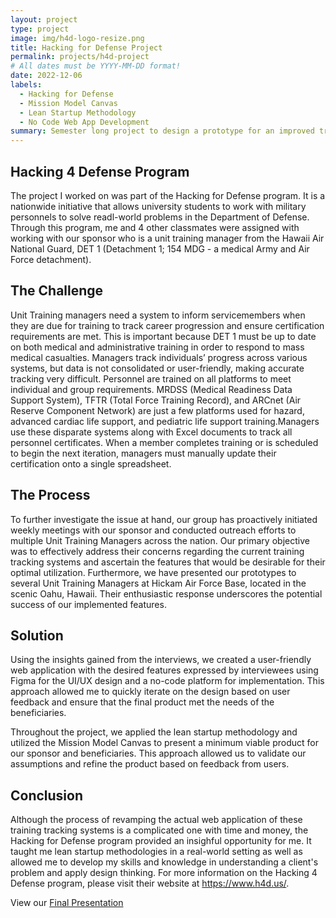 ```yaml
---
layout: project
type: project
image: img/h4d-logo-resize.png
title: Hacking for Defense Project
permalink: projects/h4d-project
# All dates must be YYYY-MM-DD format!
date: 2022-12-06
labels:
  - Hacking for Defense
  - Mission Model Canvas
  - Lean Startup Methodology
  - No Code Web App Development
summary: Semester long project to design a prototype for an improved tracking system for Hawaii Air National Guard through the Hacking for Defense program, utilizing user research, design thinking, and lean methodologies to ensure airment stay current with their training and certificates.
---
```


## Hacking 4 Defense Program
The project I worked on was part of the Hacking for Defense program. It is a nationwide initiative that allows university students to work with military personnels to solve readl-world problems in the Department of Defense. Through this program, me and 4 other classmates were assigned with working with our sponsor who is a unit training manager from the Hawaii Air National Guard, DET 1 (Detachment 1; 154 MDG - a medical Army and Air Force detachment).

## The Challenge
Unit Training managers need a system to inform servicemembers when they are due for training to track career progression and ensure certification requirements are met. This is important because DET 1 must be up to date on both medical and administrative training in order to respond to mass medical casualties. Managers track individuals’ progress across various systems, but data is not consolidated or user-friendly, making accurate tracking very difficult. Personnel are trained on all platforms to meet individual and group requirements. MRDSS (Medical Readiness Data Support System), TFTR (Total Force Training Record), and ARCnet (Air Reserve Component Network) are just a few platforms used for hazard, advanced cardiac life support, and pediatric life support training.Managers use these disparate systems along with Excel documents to track all personnel certificates. When a member completes training or is scheduled to begin the next iteration, managers must manually update their certification onto a single spreadsheet.

## The Process
To further investigate the issue at hand, our group has proactively initiated weekly meetings with our sponsor and conducted outreach efforts to multiple Unit Training Managers across the nation. Our primary objective was to effectively address their concerns regarding the current training tracking systems and ascertain the features that would be desirable for their optimal utilization. Furthermore, we have presented our prototypes to several Unit Training Managers at Hickam Air Force Base, located in the scenic Oahu, Hawaii. Their enthusiastic response underscores the potential success of our implemented features.

## Solution
Using the insights gained from the interviews, we created a user-friendly web application with the desired features expressed by interviewees using Figma for the UI/UX design and a no-code platform for implementation. This approach allowed me to quickly iterate on the design based on user feedback and ensure that the final product met the needs of the beneficiaries.

Throughout the project, we applied the lean startup methodology and utilized the Mission Model Canvas to present a minimum viable product for our sponsor and beneficiaries. This approach allowed us to validate our assumptions and refine the product based on feedback from users.

## Conclusion
Although the process of revamping the actual web application of these training tracking systems is a complicated one with time and money, the Hacking for Defense program provided an insighful opportunity for me. It taught me lean startup methodologies in a real-world setting as well as allowed me to develop my skills and knowledge in understanding a client's problem and apply design thinking. For more information on the Hacking 4 Defense program, please visit their website at https://www.h4d.us/.

View our <a href="https://docs.google.com/presentation/d/1bGOgE1m2lwWRAI_Gs8t5X4pzFZYXAKmQNvU5iOf-_iI/edit?usp=sharing">Final Presentation</a>
